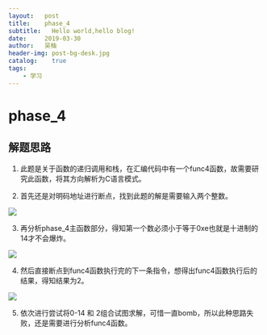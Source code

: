 ```yaml
---
layout:   post
title:    phase_4
subtitle:   Hello world,hello blog!
date:     2019-03-30
author:   吴柚
header-img: post-bg-desk.jpg
catalog:    true
tags:
    - 学习
---
```


# phase_4

## 解题思路

1. 此题是关于函数的递归调用和栈，在汇编代码中有一个func4函数，故需要研究此函数，将其方向解析为C语言模式。

2. 首先还是对明码地址进行断点，找到此题的解是需要输入两个整数。

![](https://i.loli.net/2019/03/30/5c9f854cde212.png)

3. 再分析phase_4主函数部分，得知第一个数必须小于等于0xe也就是十进制的14才不会爆炸。

![](https://i.loli.net/2019/03/30/5c9f85d2d9382.png)

4. 然后直接断点到func4函数执行完的下一条指令，想得出func4函数执行后的结果，得知结果为2。

![](https://i.loli.net/2019/03/30/5c9f854dc5963.png)

5. 依次进行尝试将0-14 和 2组合试图求解，可惜一直bomb，所以此种思路失败，还是需要进行分析func4函数。
